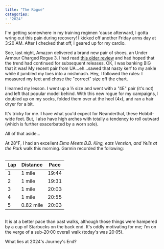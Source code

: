 ```yaml
---
title: "The Rogue"
categories:
- "2024"
---
```


I'm getting somewhere in my training regimen 'cause afterward, I gotta wring out this pain during recovery!  I kicked off another Friday arms day at 3:20 AM.  After I checked that off, I geared up for my cardio.  

See, last night, Amazon delivered a brand new pair of shoes, an Under Armour Charged Rogue 3.  I had read [this older review](https://runnerexpert.com/under-armour-charged-rogue-review/) and had hoped that the trend had continued for subsequent releases.  OK, I was banking BIG that it was!  My recent pair from UA...eh...sawed that nasty kerf to my ankle while it jumbled my toes into a mishmash.  Hey, I followed the rules: I measured my feet and chose the "correct" size off the chart.

I learned my lesson.  I went up a ½ size and went with a "4E" pair (it's not) and left that popular model behind.  With this new rogue for my campaigns, I doubled up on my socks, folded them over at the heel (4x), and ran a hair dryer for a bit.

It's tricky for me.  I have what you'd expect for Neanderthal, these Hobbit-wide feet.  But, I also have high arches with totally a tendency to roll outward (which is further exacerbated by a worn sole).

All of that aside...

At 28℉, I had an excellent *Elmo Meets B.B. King, eats Vension, and Yells at the Park* walk this morning.  Garmin recorded the following:

<div style="overflow-x:auto" markdown="1">

|Lap| Distance| Pace|
|--|--|--|
|1|1 mile|19:44|
|2|1 mile|19:31|
|3|1 mile|20:03|
|4|1 mile|20:55|
|5|0.82 mile|20:03|

</div>

It is at a better pace than past walks, although those things were hampered by a cup of Starbucks on the back end.  It's oddly motivating for me; I'm on the verge of a sub-20:00 overall walk (today's was 20:05). 

What lies at 2024's Journey's End?